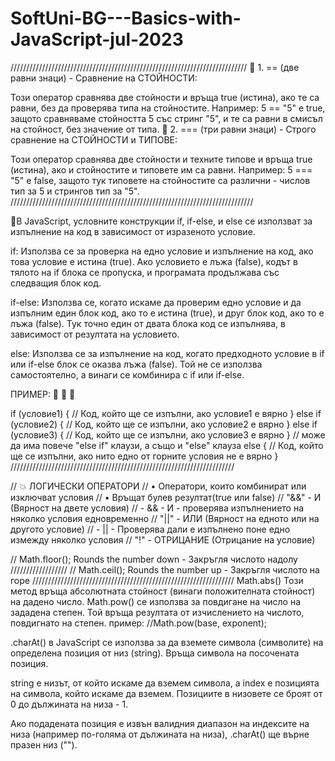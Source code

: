 # SoftUni-BG---Basics-with-JavaScript-jul-2023

///////////////////////////////////////////////////////////////////////////
🚨 1. == (две равни знаци) - Сравнение на СТОЙНОСТИ:

Този оператор сравнява две стойности и връща true (истина), ако те са равни, без да проверява типа на стойностите.
Например: 5 == "5" е true, защото сравняваме стойността 5 със стринг "5", и те са равни в смисъл на стойност, без значение от типа.
🚨 2. === (три равни знаци) - Строго сравнение на СТОЙНОСТИ и ТИПОВЕ:

Този оператор сравнява две стойности и техните типове и връща true (истина), ако и стойностите и типовете им са равни.
Например: 5 === "5" е false, защото тук типовете на стойностите са различни - числов тип за 5 и стрингов тип за "5".
/////////////////////////////////////////////////////////////////////////////

🚨В JavaScript, условните конструкции if, if-else, и else се използват за изпълнение на код в зависимост от изразеното условие.

if: Използва се за проверка на едно условие и изпълнение на код, ако това условие е истина (true). Ако условието е лъжа (false), кодът в тялото на if блока се пропуска, и програмата продължава със следващия блок код.

if-else: Използва се, когато искаме да проверим едно условие и да изпълним един блок код, ако то е истина (true), и друг блок код, ако то е лъжа (false). Тук точно един от двата блока код се изпълнява, в зависимост от резултата на условието.

else: Използва се за изпълнение на код, когато предходното условие в if или if-else блок се оказва лъжа (false). Той не се използва самостоятелно, а винаги се комбинира с if или if-else.

ПРИМЕР: 🚨 🚨 🚨

if (условие1) {
// Код, който ще се изпълни, ако условие1 е вярно
} else if (условие2) {
// Код, който ще се изпълни, ако условие2 е вярно
} else if (условие3) {
// Код, който ще се изпълни, ако условие3 е вярно
}
// може да има повече "else if" клаузи, а също и "else" клауза
else {
// Код, който ще се изпълни, ако нито едно от горните условия не е вярно
}
///////////////////////////////////////////////////////////////////////

// 💥 ЛОГИЧЕСКИ ОПЕРАТОРИ
// • Оператори, които комбинират или изключват условия
// • Връщат булев резултат(true или false)
// "&&" - И (Вярност на двете условия)
// - && - И - проверява изпълнението на няколко условия едновременно
// "||" - ИЛИ (Вярност на едното или на другото условие)
// - || - Проверява дали е изпълнено поне едно измежду няколко условия
// "!" - ОТРИЦАНИЕ (Отрицание на условие)

// Math.floor(); Rounds the number down - Закръгля числото надолу
//////////////////
// Math.ceil(); Rounds the number up - Закръгля числото на горе
////////////////////////////////////////////////////////////////
Math.abs() Този метод връща абсолютната стойност (винаги положителната стойност) на дадено число.
Math.pow() се използва за повдигане на число на зададена степен. Той връща резултата от изчислението на числото, повдигнато на степен.
пример:
//Math.pow(base, exponent);

 <!-- console.log(Math.pow(2, 3)); // Извежда: 8 (2 на степен 3)
 console.log(Math.pow(4, 0.5)); // Извежда: 2 (квадратен корен от 4)
 console.log(Math.pow(3, -2)); // Извежда: 0.1111111111111111 (1 / 3 на степен -2) -->

.charAt() в JavaScript се използва за да вземете символа (символите) на определена позиция от низ (string). Връща символа на посочената позиция.

<!-- string.charAt(index) -->

string е низът, от който искаме да вземем символа, а index е позицията на символа, който искаме да вземем. Позициите в низовете се броят от 0 до дължината на низа - 1.

<!-- const str = "Hello";
console.log(str.charAt(0)); // Извежда: "H"
console.log(str.charAt(1)); // Извежда: "e"
console.log(str.charAt(4)); // Извежда: "o"
console.log(str.charAt(10)); // Извежда: "" (празен низ, защото няма символ на позиция 10 в "Hello") -->

Ако подадената позиция е извън валидния диапазон на индексите на низа (например по-голяма от дължината на низа), .charAt() ще върне празен низ ("").
